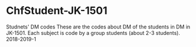 # ChfStudent-JK-1501
Studnets' DM codes 
These are the codes about DM of the students in DM in JK-1501.
Each subject is code by a group students (about 2-3 students).
2018-2019-1
